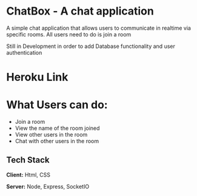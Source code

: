 # ChatBox - A chat application
A simple chat application that allows users to communicate in realtime via specific rooms. 
All users need to do is join a room

Still in Development in order to add Database functionality and user authentication

# Heroku Link
<link>

# What Users can do:
- Join a room
- View the name of the room joined
- View other users in the room
- Chat with other users in the room

## Tech Stack

**Client:** Html, CSS

**Server:** Node, Express, SocketIO

